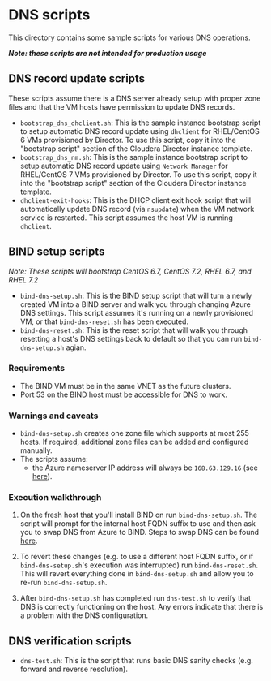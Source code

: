 # DNS scripts

This directory contains some sample scripts for various DNS operations.

**_Note: these scripts are not intended for production usage_**

## DNS record update scripts

These scripts assume there is a DNS server already setup with proper zone files and that the VM hosts have permission to update DNS records.

* `bootstrap_dns_dhclient.sh`: This is the sample instance bootstrap script to setup automatic DNS record update using `dhclient` for RHEL/CentOS 6 VMs provisioned by Director. To use this script, copy it into the "bootstrap script" section of the Cloudera Director instance template.
* `bootstrap_dns_nm.sh`: This is the sample instance bootstrap script to setup automatic DNS record update using `Network Manager` for RHEL/CentOS 7 VMs provisioned by Director. To use this script, copy it into the "bootstrap script" section of the Cloudera Director instance template.
* `dhclient-exit-hooks`: This is the DHCP client exit hook script that will automatically update DNS record (via `nsupdate`) when the VM network service is restarted. This script assumes the host VM is running `dhclient`.

## BIND setup scripts

_Note: These scripts will bootstrap CentOS 6.7, CentOS 7.2, RHEL 6.7, and RHEL 7.2_

* `bind-dns-setup.sh`: This is the BIND setup script that will turn a newly created VM into a BIND server and walk you through changing Azure DNS settings. This script assumes it's running on a newly provisioned VM, or that `bind-dns-reset.sh` has been executed.
* `bind-dns-reset.sh`: This is the reset script that will walk you through resetting a host's DNS settings back to default so that you can run `bind-dns-setup.sh` agian.

### Requirements

* The BIND VM must be in the same VNET as the future clusters.
* Port 53 on the BIND host must be accessible for DNS to work.

### Warnings and caveats

* `bind-dns-setup.sh` creates one zone file which supports at most 255 hosts. If required, additional zone files can be added and configured manually.
* The scripts assume:
    * the Azure nameserver IP address will always be `168.63.129.16` (see [here](https://blogs.msdn.microsoft.com/mast/2015/05/18/what-is-the-ip-address-168-63-129-16/)).

### Execution walkthrough

1. On the fresh host that you'll install BIND on run `bind-dns-setup.sh`. The script will prompt for the internal host FQDN suffix to use and then ask you to swap DNS from Azure to BIND. Steps to swap DNS can be found [here](http://www.cloudera.com/documentation/director/latest/topics/director_get_started_azure_ddns.html).

1. To revert these changes (e.g. to use a different host FQDN suffix, or if `bind-dns-setup.sh`'s execution was interrupted) run `bind-dns-reset.sh`. This will revert everything done in `bind-dns-setup.sh` and allow you to re-run `bind-dns-setup.sh`.

1. After `bind-dns-setup.sh` has completed run `dns-test.sh` to verify that DNS is correctly functioning on the host. Any errors indicate that there is a problem with the DNS configuration.

## DNS verification scripts

* `dns-test.sh`: This is the script that runs basic DNS sanity checks (e.g. forward and reverse resolution).
